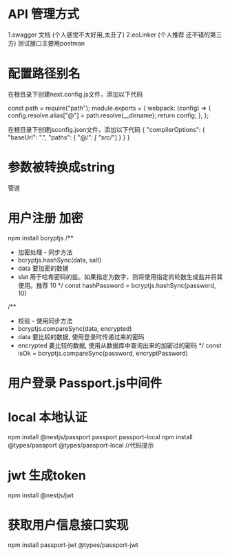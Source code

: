 # API 管理方式
1.swagger 文档 (个人感觉不大好用,太丑了)
2.eoLinker (个人推荐 还不错的第三方)
测试接口主要用postman


# 配置路径别名
在根目录下创建next.config.js文件，添加以下代码

const path = require("path");
  module.exports = {
    webpack: (config) => {
      config.resolve.alias["@"] = path.resolve(__dirname);
    return config;
  },
};

在根目录下创建jsconfig.json文件，添加以下代码
{
  "compilerOptions": {
    "baseUrl": ".",
    "paths": {
      "@/*": [ "src/*"]
    }
  }
}

# 参数被转换成string
管道

# 用户注册 加密
npm install bcryptjs
/**
 * 加密处理 - 同步方法
 * bcryptjs.hashSync(data, salt)
 *    data  要加密的数据
 *    slat  用于哈希密码的盐。如果指定为数字，则将使用指定的轮数生成盐并将其使用。推荐 10
 */
const hashPassword = bcryptjs.hashSync(password, 10)


/**
 * 校验 - 使用同步方法
 * bcryptjs.compareSync(data, encrypted)
 *    data        要比较的数据, 使用登录时传递过来的密码
 *    encrypted   要比较的数据, 使用从数据库中查询出来的加密过的密码
 */
const isOk = bcryptjs.compareSync(password, encryptPassword)

# 用户登录 Passport.js中间件

# local 本地认证
npm install @nestjs/passport passport passport-local
npm install @types/passport @types/passport-local //代码提示


# jwt 生成token
npm install @nestjs/jwt

# 获取用户信息接口实现
npm install passport-jwt @types/passport-jwt

